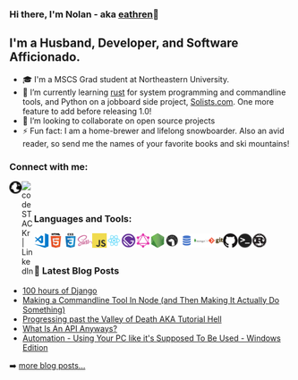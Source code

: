 ### Hi there, I'm Nolan - aka [eathren](https://www.nolanbraman.com/)👋

## I'm a Husband, Developer, and Software Afficionado.

<!--
- ⌚ I'm currently working on a [Node.js Course](https://www.youtube.com/channel/UCfVuYSFQ885-7APPAz9OHHw/videos)

- ⌚ I'm currently working on a [Django/Postgres Jobboard](https://www.solists.com/)

-->
- 🎓 I'm a MSCS Grad student at Northeastern University. 
- 🌱 I’m currently learning  [rust](https://www.rust-lang.org/) for system programming and commandline tools, and Python on a jobboard side project, [Solists.com](https://www.solists.com/). One more feature to add before releasing 1.0!
- 👯 I’m looking to collaborate on open source projects
- ⚡ Fun fact: I am a home-brewer and lifelong snowboarder. Also an avid reader, so send me the names of your favorite books and ski mountains!

### Connect with me:

[<img align="left" alt="codeSTACKr.com" width="22px" src="https://raw.githubusercontent.com/iconic/open-iconic/master/svg/globe.svg" />][website]

<!--
[<img align="left" alt="codeSTACKr | YouTube" width="22px" src="https://cdn.jsdelivr.net/npm/simple-icons@v3/icons/youtube.svg" />][youtube]
-->
[<img align="left" alt="codeSTACKr | LinkedIn" width="22px" src="https://cdn.jsdelivr.net/npm/simple-icons@v3/icons/linkedin.svg" />][linkedin]

<br/> 
<br/>

### Languages and Tools:

<img align="left" alt="Visual Studio Code" width="26px" src="https://raw.githubusercontent.com/github/explore/80688e429a7d4ef2fca1e82350fe8e3517d3494d/topics/visual-studio-code/visual-studio-code.png" />
<img align="left" alt="HTML5" width="26px" src="https://raw.githubusercontent.com/github/explore/80688e429a7d4ef2fca1e82350fe8e3517d3494d/topics/html/html.png" />
<img align="left" alt="CSS3" width="26px" src="https://raw.githubusercontent.com/github/explore/80688e429a7d4ef2fca1e82350fe8e3517d3494d/topics/css/css.png" />
<img align="left" alt="Sass" width="26px" src="https://raw.githubusercontent.com/github/explore/80688e429a7d4ef2fca1e82350fe8e3517d3494d/topics/sass/sass.png" />
<img align="left" alt="JavaScript" width="26px" src="https://raw.githubusercontent.com/github/explore/80688e429a7d4ef2fca1e82350fe8e3517d3494d/topics/javascript/javascript.png" />
<img align="left" alt="React" width="26px" src="https://raw.githubusercontent.com/github/explore/80688e429a7d4ef2fca1e82350fe8e3517d3494d/topics/react/react.png" />
<img align="left" alt="Gatsby" width="26px" src="https://raw.githubusercontent.com/github/explore/e94815998e4e0713912fed477a1f346ec04c3da2/topics/gatsby/gatsby.png" />
<img align="left" alt="GraphQL" width="26px" src="https://raw.githubusercontent.com/github/explore/80688e429a7d4ef2fca1e82350fe8e3517d3494d/topics/graphql/graphql.png" />
<img align="left" alt="Node.js" width="26px" src="https://raw.githubusercontent.com/github/explore/80688e429a7d4ef2fca1e82350fe8e3517d3494d/topics/nodejs/nodejs.png" />
<img align="left" alt="Deno" width="26px" src="https://raw.githubusercontent.com/github/explore/361e2821e2dea67711cde99c9c40ed357061cf27/topics/deno/deno.png" />
<img align="left" alt="SQL" width="26px" src="https://raw.githubusercontent.com/github/explore/80688e429a7d4ef2fca1e82350fe8e3517d3494d/topics/sql/sql.png" />
<!-- <img align="left" alt="MySQL" width="26px" src="https://raw.githubusercontent.com/github/explore/80688e429a7d4ef2fca1e82350fe8e3517d3494d/topics/mysql/mysql.png" /> -->
<img align="left" alt="MongoDB" width="26px" src="https://raw.githubusercontent.com/github/explore/80688e429a7d4ef2fca1e82350fe8e3517d3494d/topics/mongodb/mongodb.png" />
<img align="left" alt="Git" width="26px" src="https://raw.githubusercontent.com/github/explore/80688e429a7d4ef2fca1e82350fe8e3517d3494d/topics/git/git.png" />
<img align="left" alt="GitHub" width="26px" src="https://raw.githubusercontent.com/github/explore/78df643247d429f6cc873026c0622819ad797942/topics/github/github.png" />
<img align="left" alt="Terminal" width="26px" src="https://raw.githubusercontent.com/github/explore/80688e429a7d4ef2fca1e82350fe8e3517d3494d/topics/terminal/terminal.png" />
<img align="left" alt="Rust" width="26px" src="https://raw.githubusercontent.com/github/explore/80688e429a7d4ef2fca1e82350fe8e3517d3494d/topics/rust/rust.png" />

<br />
<br />

<!-- ### 📺 Latest YouTube Videos -->

<!-- YOUTUBE:START -->

<!-- YOUTUBE:END -->

### 📕 Latest Blog Posts

<!-- BLOG-POST-LIST:START -->
- [100 hours of Django](https://www.nolanbraman.com/100%20hours%20of%20django/)
- [Making a Commandline Tool In Node (and Then Making It Actually Do Something)](https://www.nolanbraman.com/Making%20a%20Commandline%20Tool%20In%20Node/)
- [Progressing past the Valley of Death AKA Tutorial Hell](https://www.nolanbraman.com/Progressing%20Past%20the%20Valley%20of%20Death/)
- [What Is An API Anyways?](https://www.nolanbraman.com/What%20Is%20An%20API%20Anyways/)
- [Automation - Using Your PC like it's Supposed To Be Used - Windows Edition](https://www.nolanbraman.com/Automation%20-%20Using%20your%20PC%20like%20it's%20Supposed%20To%20Be%20Used/)

<!-- BLOG-POST-LIST:END -->

➡️ [more blog posts...](https://nolanbraman.com)

[website]: https://nolanbraman.com
[youtube]: https://www.youtube.com/channel/UCfVuYSFQ885-7APPAz9OHHw/featured
[linkedin]: https://www.linkedin.com/in/nolanbraman/

